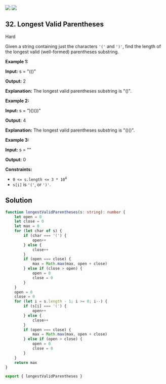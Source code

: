[![](https://img.shields.io/github/stars/LeetCode-in-TypeScript/LeetCode-in-TypeScript?label=Stars&style=flat-square)](https://github.com/LeetCode-in-TypeScript/LeetCode-in-TypeScript)
[![](https://img.shields.io/github/forks/LeetCode-in-TypeScript/LeetCode-in-TypeScript?label=Fork%20me%20on%20GitHub%20&style=flat-square)](https://github.com/LeetCode-in-TypeScript/LeetCode-in-TypeScript/fork)

## 32\. Longest Valid Parentheses

Hard

Given a string containing just the characters `'('` and `')'`, find the length of the longest valid (well-formed) parentheses substring.

**Example 1:**

**Input:** s = "(()"

**Output:** 2

**Explanation:** The longest valid parentheses substring is "()".

**Example 2:**

**Input:** s = ")()())"

**Output:** 4

**Explanation:** The longest valid parentheses substring is "()()".

**Example 3:**

**Input:** s = ""

**Output:** 0

**Constraints:**

-   <code>0 <= s.length <= 3 \* 10<sup>4</sup></code>
-   `s[i]` is `'('`, or `')'`.

## Solution

```typescript
function longestValidParentheses(s: string): number {
    let open = 0
    let close = 0
    let max = 0
    for (let char of s) {
        if (char === '(') {
            open++
        } else {
            close++
        }
        if (open === close) {
            max = Math.max(max, open + close)
        } else if (close > open) {
            open = 0
            close = 0
        }
    }
    open = 0
    close = 0
    for (let i = s.length - 1; i >= 0; i--) {
        if (s[i] === '(') {
            open++
        } else {
            close++
        }
        if (open === close) {
            max = Math.max(max, open + close)
        } else if (open > close) {
            open = 0
            close = 0
        }
    }
    return max
}

export { longestValidParentheses }
```